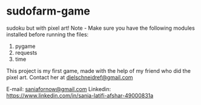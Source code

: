 # sudofarm-game
 sudoku but with pixel art!
Note - Make sure you have the following modules installed
before running the files:
1. pygame
2. requests
3. time

This project is my first game, made with the help of my
friend who did the pixel art. Contact her at
dielschneidref@gmail.com

E-mail: saniafornow@gmail.com
Linkedin: https://www.linkedin.com/in/sania-latifi-afshar-49000831a

